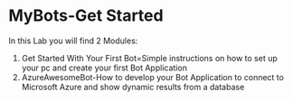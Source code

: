 # MyBots-Get Started

In this Lab you will find 2 Modules:

1. Get Started With Your First Bot=Simple instructions on how to set up your pc and create your first Bot Application
2. AzureAwesomeBot-How to develop your Bot Application to connect to Microsoft Azure and show dynamic results from a database